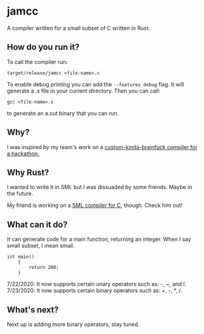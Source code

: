 # jamcc
A compiler written for a small subset of C written in Rust.

## How do you run it?
To call the compiler run:
```
target/release/jamcc <file-name>.c
```
To enable debug printing you can add the `--features debug` flag.
It will generate a <file-name>.s file in your current directory. Then you can call: 
```
gcc <file-name>.s
```
to generate an a.out binary that you can run.

## Why?
I was inspired by my team's work on a [custom-kinda-brainfuck compiler for a hackathon.](https://github.com/brandonspark/Runtime) 

## Why Rust?
I wanted to write it in SML but I was dissuaded by some friends. Maybe in the future.

My friend is working on a [SML compiler for C](https://github.com/brandonspark/smlcc), though. Check him out!
## What can it do?
It can generate code for a main function, returning an integer. When I say small subset, I mean small.
```
int main()
    {
        return 200;
    }
```

7/22/2020: It now supports certain unary operators such as: -, ~, and !. \
7/23/2020: It now supports certain binary operators such as: +, -, *, /.

## What's next?
Next up is adding more binary operators, stay tuned.
